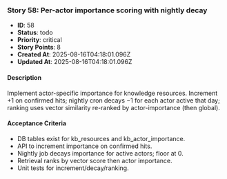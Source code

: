 ### Story 58: Per-actor importance scoring with nightly decay

- **ID**: 58
- **Status**: todo
- **Priority**: critical
- **Story Points**: 8
- **Created At**: 2025-08-16T04:18:01.096Z
- **Updated At**: 2025-08-16T04:18:01.096Z

#### Description

Implement actor-specific importance for knowledge resources. Increment +1 on confirmed hits; nightly cron decays −1 for each actor active that day; ranking uses vector similarity re-ranked by actor-importance (then global).

#### Acceptance Criteria

- DB tables exist for kb_resources and kb_actor_importance.
- API to increment importance on confirmed hits.
- Nightly job decays importance for active actors; floor at 0.
- Retrieval ranks by vector score then actor importance.
- Unit tests for increment/decay/ranking.
